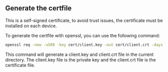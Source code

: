 <h2>Generate the certfile</h2>

<p>This is a self-signed certificate, to avoid trust issues, the certificate must be installed on each device.</p>

To generate the certfile with openssl, you can use the following command:

```bash
openssl req -new -x509 -key cert/client.key -out cert/client.crt -days 3650 -config cert/ca.cnf
```

This command will generate a client.key and client.crt file in the current directory. The client.key file is the private key and the client.crt file is the certificate file.

